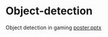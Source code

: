 # Object-detection
Object detection in gaming
[poster.pptx](https://github.com/kishore6196/Object-detection/files/14077665/poster.pptx)
